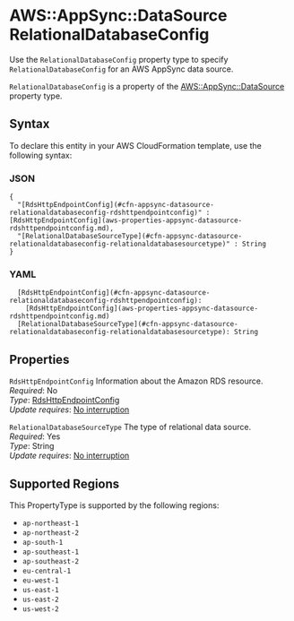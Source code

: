 # AWS::AppSync::DataSource RelationalDatabaseConfig<a name="aws-properties-appsync-datasource-relationaldatabaseconfig"></a>

Use the `RelationalDatabaseConfig` property type to specify `RelationalDatabaseConfig` for an AWS AppSync data source\. 

 `RelationalDatabaseConfig` is a property of the [AWS::AppSync::DataSource](https://docs.aws.amazon.com/AWSCloudFormation/latest/UserGuide/aws-resource-appsync-datasource.html) property type\. 

## Syntax<a name="aws-properties-appsync-datasource-relationaldatabaseconfig-syntax"></a>

To declare this entity in your AWS CloudFormation template, use the following syntax:

### JSON<a name="aws-properties-appsync-datasource-relationaldatabaseconfig-syntax.json"></a>

```
{
  "[RdsHttpEndpointConfig](#cfn-appsync-datasource-relationaldatabaseconfig-rdshttpendpointconfig)" : [RdsHttpEndpointConfig](aws-properties-appsync-datasource-rdshttpendpointconfig.md),
  "[RelationalDatabaseSourceType](#cfn-appsync-datasource-relationaldatabaseconfig-relationaldatabasesourcetype)" : String
}
```

### YAML<a name="aws-properties-appsync-datasource-relationaldatabaseconfig-syntax.yaml"></a>

```
  [RdsHttpEndpointConfig](#cfn-appsync-datasource-relationaldatabaseconfig-rdshttpendpointconfig): 
    [RdsHttpEndpointConfig](aws-properties-appsync-datasource-rdshttpendpointconfig.md)
  [RelationalDatabaseSourceType](#cfn-appsync-datasource-relationaldatabaseconfig-relationaldatabasesourcetype): String
```

## Properties<a name="aws-properties-appsync-datasource-relationaldatabaseconfig-properties"></a>

`RdsHttpEndpointConfig`  <a name="cfn-appsync-datasource-relationaldatabaseconfig-rdshttpendpointconfig"></a>
Information about the Amazon RDS resource\.  
*Required*: No  
*Type*: [RdsHttpEndpointConfig](aws-properties-appsync-datasource-rdshttpendpointconfig.md)  
*Update requires*: [No interruption](https://docs.aws.amazon.com/AWSCloudFormation/latest/UserGuide/using-cfn-updating-stacks-update-behaviors.html#update-no-interrupt)

`RelationalDatabaseSourceType`  <a name="cfn-appsync-datasource-relationaldatabaseconfig-relationaldatabasesourcetype"></a>
The type of relational data source\.  
*Required*: Yes  
*Type*: String  
*Update requires*: [No interruption](https://docs.aws.amazon.com/AWSCloudFormation/latest/UserGuide/using-cfn-updating-stacks-update-behaviors.html#update-no-interrupt)

## Supported Regions

This PropertyType is supported by the following regions:

- `ap-northeast-1`
- `ap-northeast-2`
- `ap-south-1`
- `ap-southeast-1`
- `ap-southeast-2`
- `eu-central-1`
- `eu-west-1`
- `us-east-1`
- `us-east-2`
- `us-west-2`
